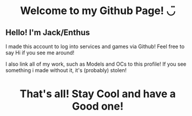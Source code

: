 <h1 align="center"> Welcome to my Github Page! ◡̈ </h1> 
<h2> Hello! I'm Jack/Enthus</h2>
<p> I made this account to log into services and games via Github! Feel free to say Hi if you see me around!</p>
<p> I also link all of my work, such as Models and OCs to this profile! If you see something i made without it, it's (probably) stolen! </p>

<h1 align="center"> That's all! Stay Cool and have a Good one! </h1>

